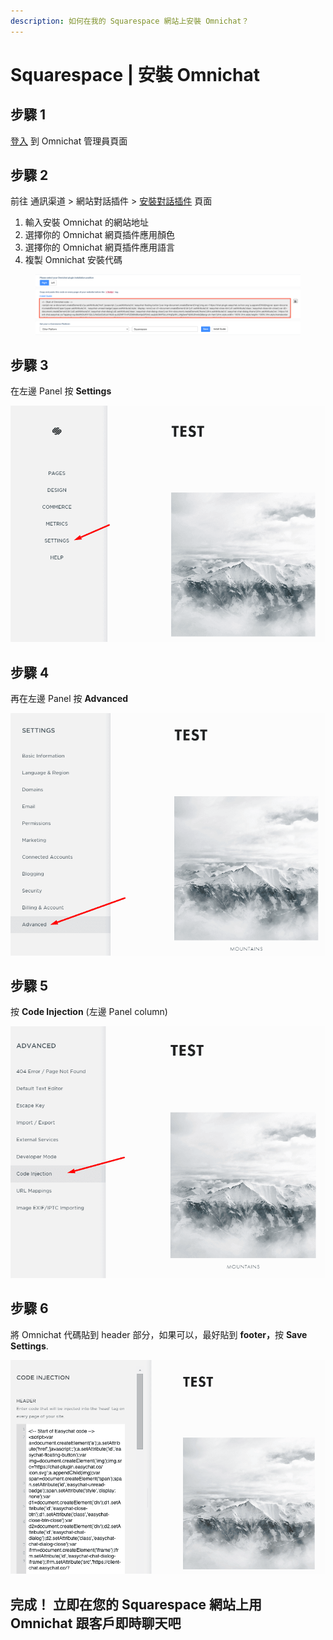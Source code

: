```yaml
---
description: 如何在我的 Squarespace 網站上安裝 Omnichat？
---
```


# Squarespace | 安裝 Omnichat

## 步驟 1

[登入](https://app.easychat.co/) 到 Omnichat 管理員頁面

## 步驟 2

前往  通訊渠道  >  網站對話插件  >  [安裝對話插件](https://app.easychat.co/install.html)  頁面

1. 輸入安裝 Omnichat 的網站地址
2. 選擇你的 Omnichat 網頁插件應用顏色
3. 選擇你的 Omnichat 網頁插件應用語言
4. 複製 Omnichat 安裝代碼

<figure><img src="../../../../.gitbook/assets/截圖 2023-05-26 上午11.32.53.png" alt=""><figcaption></figcaption></figure>

## 步驟 3

在左邊 Panel 按 **Settings**

![](../../../../.gitbook/assets/easychat-install-squarespace-1.png)

## 步驟 **4**

再在左邊 Panel 按 **Advanced**

![](../../../../.gitbook/assets/easychat-install-squarespace-2.png)

## 步驟 **5**

按 **Code Injection** (左邊 Panel column)

![](../../../../.gitbook/assets/easychat-install-squarespace-3.png)

## 步驟 **6**

將 Omnichat 代碼貼到 header 部分，如果可以，最好貼到 **footer，**&#x6309; **Save Settings**.

![](../../../../.gitbook/assets/easychat-install-squarespace-4.png)

## **完成！ 立即在您的** Squarespace **網站上用** Omnichat **跟客戶即時聊天吧**
